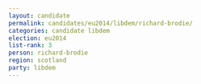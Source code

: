 ```yaml
---
layout: candidate
permalink: candidates/eu2014/libdem/richard-brodie/
categories: candidate libdem
election: eu2014
list-rank: 3
person: richard-brodie
region: scotland
party: libdem
---
```

